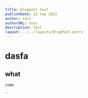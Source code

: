 ```yaml
---
title: blogpost test
publishDate: 15 Sep 2022
author: test
authorURL: test
description: test
layout: ../../layouts/BlogPost.astro
---
```

# dasfa

## what

` code `

``